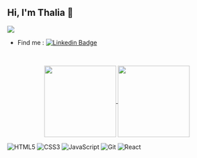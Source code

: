 ## Hi, I'm Thalia 👋


<img align="center" src="https://i.imgur.com/POmroEK.png">


- Find me : 
<a href="https://www.linkedin.com/in/thalia-schone" rel="nofollow"><img src="https://camo.githubusercontent.com/fdf9f9b9bc18e4bb5ef9ca79a0f1549a0e609cf52d8065103b5aaa6079706254/68747470733a2f2f696d672e736869656c64732e696f2f62616467652f2d4c696e6b6564496e2d626c75653f7374796c653d666c61742d737175617265266c6f676f3d4c696e6b6564696e266c6f676f436f6c6f723d7768697465266c696e6b3d68747470733a2f2f7777772e6c696e6b6564696e2e636f6d2f696e2f66656c6970656669616c686f" alt="Linkedin Badge" data-canonical-src="https://img.shields.io/badge/-LinkedIn-blue?style=flat-square&amp;logo=Linkedin&amp;logoColor=white&amp;link=https://www.linkedin.com/in/thalia-schone" style="max-width:100%;"></a>

<br>

<p align="center">
  <a href="https://github.com/ThaliaCS/ThaliaCS">
    <img
      align="center"
      height="165"
      src="https://github-readme-stats.vercel.app/api?username=ThaliaCS&show_icons=true&count_private=true&title_color=d0d0d0&text_color=d0d0d0&icon_color=d0d0d0&bg_color=2D2D2F"
    />
  </a>
  
  <a href="https://github.com/ThaliaCS/ThaliaCS">
    <img
      align="center"
      height="165"
      src="https://github-readme-stats.vercel.app/api/top-langs/?username=ThaliaCS&hide=java,html&title_color=d0d0d0&text_color=d0d0d0&icon_color=d0d0d0&bg_color=2D2D2F&layout=compact&theme=radical"
    />
  </a>
</p>



![HTML5](https://img.shields.io/badge/-HTML5-E34F26?style=flat&logo=html5&logoColor=white)
![CSS3](https://img.shields.io/badge/-CSS3-1572B6?style=flat&logo=css3)
![JavaScript](https://img.shields.io/badge/-JavaScript-F7DF1E?style=flat&logo=javascript&logoColor=black)
![Git](https://img.shields.io/badge/-Git-F05032?style=flat&logo=git&logoColor=white)
![React](https://img.shields.io/badge/-React-52b7d3?style=flat&logo=react&logoColor=white)

